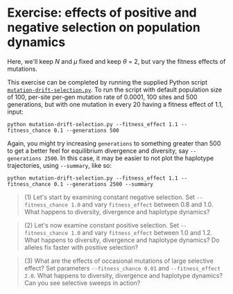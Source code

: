 # Exercise: effects of positive and negative selection on population dynamics

Here, we'll keep *N* and *&mu;* fixed and keep *&theta;* = 2, but vary the fitness effects of mutations.

This exercise can be completed by running the supplied Python script [`mutation-drift-selection.py`](http://github.com/trvrb/sismid/blob/master/wright-fisher/mutation-drift-selection/mutation-drift-selection.py). To run the script with default population size of 100, per-site per-gen mutation rate of 0.0001, 100 sites and 500 generations, but with one mutation in every 20 having a fitness effect of 1.1, input:

```
python mutation-drift-selection.py --fitness_effect 1.1 --fitness_chance 0.1 --generations 500
```

Again, you might try increasing `generations` to something greater than 500 to get a better feel for equilibrium divergence and diversity, say `--generations 2500`. In this case, it may be easier to not plot the haplotype trajectories, using `--summary`, like so:

```
python mutation-drift-selection.py --fitness_effect 1.1 --fitness_chance 0.1 --generations 2500 --summary
```

> (1) Let's start by examining constant negative selection. Set `--fitness_chance 1.0` and vary `fitness_effect` between 0.8 and 1.0. What happens to diversity, divergence and haplotype dynamics?

> (2) Let's now examine constant positive selection. Set `--fitness_chance 1.0` and vary `fitness_effect` between 1.0 and 1.2. What happens to diversity, divergence and haplotype dynamics? Do alleles fix faster with positive selection?

> (3) What are the effects of occasional mutations of large selective effect? Set parameters `--fitness_chance 0.01` and `--fitness_effect 2.0`. What happens to diversity, divergence and haplotype dynamics? Can you see selective sweeps in action?
